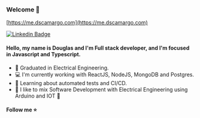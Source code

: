 ### Welcome 👋

[https://me.dscamargo.com](https://me.dscamargo.com)

[![Linkedin Badge](https://img.shields.io/badge/-LinkedIn-blue?style=flat-square&logo=Linkedin&logoColor=white&link=https://www.linkedin.com/in/douglas-simon-camargo/)](https://www.linkedin.com/in/douglas-simon-camargo/)

#### Hello, my name is Douglas and I'm Full stack developer, and I'm focused in Javascript and Typescript.

- :battery: Graduated in Electrical Engineering.
- :computer: I'm currently working with ReactJS, NodeJS, MongoDB and Postgres.
- :robot: Learning about automated tests and CI/CD.
- :rocket: I like to mix Software Development with Electrical Engineering using Arduino and IOT :robot:

#### Follow me :star:

<!--
**dscamargo/dscamargo** is a ✨ _special_ ✨ repository because its `README.md` (this file) appears on your GitHub profile.

Here are some ideas to get you started:

- 🔭 I’m currently working on ...
- 🌱 I’m currently learning ...
- 👯 I’m looking to collaborate on ...
- 🤔 I’m looking for help with ...
- 💬 Ask me about ...
- 📫 How to reach me: ...
- 😄 Pronouns: ...
- ⚡ Fun fact: ...
-->
